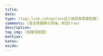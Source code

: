 ```yaml
---
title:
date:
type: (tags,link,categories這三個頁面需要配置)
comments: (是否需要顯示評論，默認true)
description:
top_img: (設置頂部圖)
mathjax:
katex:
aside:
---
```

